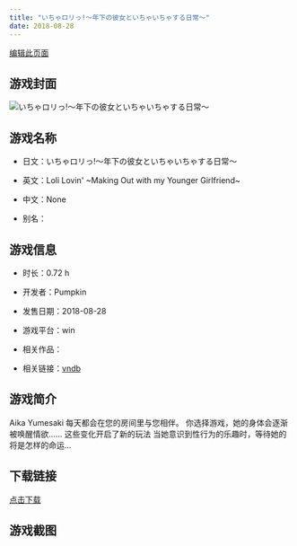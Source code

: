 ```yaml
---
title: "いちゃロリっ!～年下の彼女といちゃいちゃする日常～"
date: 2018-08-28
---
```

[编辑此页面](https://github.com/ACG-3/ADV3-source/blob/main/source/_posts/%E3%81%84%E3%81%A1%E3%82%83%E3%83%AD%E3%83%AA%E3%81%A3%21%EF%BD%9E%E5%B9%B4%E4%B8%8B%E3%81%AE%E5%BD%BC%E5%A5%B3%E3%81%A8%E3%81%84%E3%81%A1%E3%82%83%E3%81%84%E3%81%A1%E3%82%83%E3%81%99%E3%82%8B%E6%97%A5%E5%B8%B8%EF%BD%9E.md)

## 游戏封面

![いちゃロリっ!～年下の彼女といちゃいちゃする日常～](https%3A//pan.timero.xyz/onedrive/img_lib_001/%E3%81%84%E3%81%A1%E3%82%83%E3%83%AD%E3%83%AA%E3%81%A3%21%EF%BD%9E%E5%B9%B4%E4%B8%8B%E3%81%AE%E5%BD%BC%E5%A5%B3%E3%81%A8%E3%81%84%E3%81%A1%E3%82%83%E3%81%84%E3%81%A1%E3%82%83%E3%81%99%E3%82%8B%E6%97%A5%E5%B8%B8%EF%BD%9E_cover.avif)


## 游戏名称

- 日文：いちゃロリっ!～年下の彼女といちゃいちゃする日常～
- 英文：Loli Lovin' ~Making Out with my Younger Girlfriend~
- 中文：None

- 别名：


## 游戏信息

- 时长：0.72 h
- 开发者：Pumpkin
- 发售日期：2018-08-28
- 游戏平台：win
- 相关作品：

- 相关链接：[vndb](https://vndb.org/v31077)


## 游戏简介

Aika Yumesaki 每天都会在您的房间里与您相伴。
你选择游戏，她的身体会逐渐被唤醒情欲......
这些变化开启了新的玩法
当她意识到性行为的乐趣时，等待她的将是怎样的命运...





## 下载链接

[点击下载](https://pan.timero.xyz/onedrive/adv_lib_001/%E3%81%84%E3%81%A1%E3%82%83%E3%83%AD%E3%83%AA%E3%81%A3%21%EF%BD%9E%E5%B9%B4%E4%B8%8B%E3%81%AE%E5%BD%BC%E5%A5%B3%E3%81%A8%E3%81%84%E3%81%A1%E3%82%83%E3%81%84%E3%81%A1%E3%82%83%E3%81%99%E3%82%8B%E6%97%A5%E5%B8%B8%EF%BD%9E)


## 游戏截图


